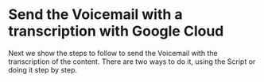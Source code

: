 # Send the Voicemail with a transcription with Google Cloud
Next we show the steps to follow to send the Voicemail with the transcription of the content. There are two ways to do it, using the Script or doing it step by step.

